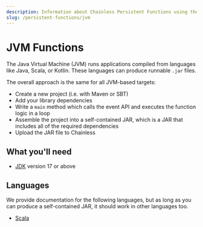 ```yaml
---
description: Information about Chainless Persistent Functions using the JVM.
slug: /persistent-functions/jvm
---
```


# JVM Functions
The Java Virtual Machine (JVM) runs applications compiled from languages like Java, Scala, or Kotlin.  These languages can produce runnable `.jar` files.

The overall approach is the same for all JVM-based targets:
- Create a new project (i.e. with Maven or SBT)
- Add your library dependencies
- Write a `main` method which calls the event API and executes the function logic in a loop
- Assemble the project into a self-contained JAR, which is a JAR that includes all of the required dependencies
- Upload the JAR file to Chainless

## What you'll need
- [JDK](https://adoptium.net/installation/) version 17 or above

## Languages
We provide documentation for the following languages, but as long as you can produce a self-contained JAR, it should work in other languages too.
- [Scala](jvm/scala)
